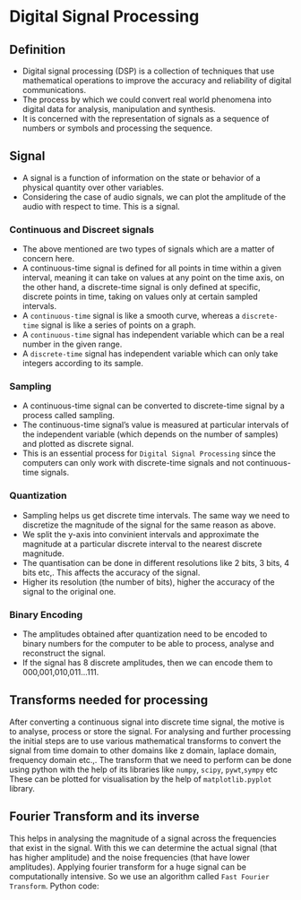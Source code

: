 # Digital Signal Processing
## Definition
-	Digital signal processing (DSP) is a collection of techniques that use mathematical operations to improve the accuracy and reliability of digital communications. 
-	The process by which we could convert real world phenomena into digital data for analysis, manipulation and synthesis.
-	It is concerned with the representation of signals as a sequence of numbers or symbols and processing the sequence.
## Signal 
-	A signal is a function of information on the state or behavior of a physical quantity over other variables.
-	Considering the case of audio signals, we can plot the amplitude of the audio with respect to time. This is a signal.
### Continuous and Discreet signals
-	The above mentioned are two types of signals which are a matter of concern here. 
-	A continuous-time signal is defined for all points in time within a given interval, meaning it can take on values at any point on the time axis, on the other hand, a discrete-time signal is only defined at specific, discrete points in time, taking on values only at certain sampled intervals.
-	A `continuous-time` signal is like a smooth curve, whereas a `discrete-time` signal is like a series of points on a graph. 
-	A `continuous-time` signal has independent variable which can be a real number in the given range.
-	A `discrete-time` signal has independent variable which can only take integers according to its sample.
### Sampling
-	A continuous-time signal can be converted to discrete-time signal by a process called sampling.
-	The continuous-time signal’s value is measured at particular intervals of the independent variable (which depends on the number of samples) and plotted as discrete signal. 
-	This is an essential process for `Digital Signal Processing` since the computers can only work with discrete-time signals and not continuous-time signals. 
### Quantization
- Sampling helps us get discrete time intervals. The same way we need to discretize the magnitude of the signal for the same reason as above.
- We split the y-axis into convinient intervals and approximate the magnitude at a particular discrete interval to the nearest discrete magnitude.
- The quantisation can be done in different resolutions like 2 bits, 3 bits, 4 bits etc,. This affects the accuracy of the signal. 
- Higher its resolution (the number of bits), higher the accuracy of the signal to the original one.
### Binary Encoding
- The amplitudes obtained after quantization need to be encoded to binary numbers for the computer to be able to process, analyse and reconstruct the signal.
- If the signal has 8 discrete amplitudes, then we can encode them to 000,001,010,011...111.

## Transforms needed for processing
 After converting a continuous signal into discrete time signal, the motive is to analyse, process or store the signal.
For analysing and further processing the initial steps are to use various mathematical transforms to convert the signal from time domain to other domains like z domain, laplace domain, frequency domain etc.,.
The transform that we need to perform can be done using python with the help of its libraries like `numpy`, `scipy`, `pywt`,`sympy` etc
These can be plotted for visualisation by the help of `matplotlib.pyplot` library.

## Fourier Transform and its inverse
This helps in analysing the magnitude of a signal across the frequencies that exist in the signal. With this we can determine the actual signal (that has higher amplitude) and the noise frequencies (that have lower amplitudes).
Applying fourier transform for a huge signal can be computationally intensive. So we use an algorithm called `Fast Fourier Transform`. 
Python code: 

